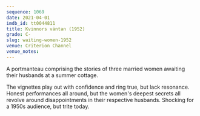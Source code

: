 ```yaml
---
sequence: 1069
date: 2021-04-01
imdb_id: tt0044811
title: Kvinnors väntan (1952)
grade: C-
slug: waiting-women-1952
venue: Criterion Channel
venue_notes:
---
```


A portmanteau comprising the stories of three married women awaiting their husbands at a summer cottage.

The vignettes play out with confidence and ring true, but lack resonance. Honest performances all around, but the women's deepest secrets all revolve around disappointments in their respective husbands. Shocking for a 1950s audience, but trite today.